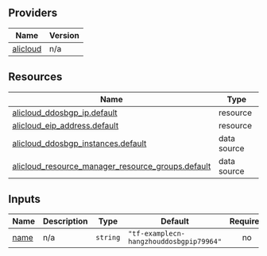 <!-- BEGIN_TF_DOCS -->
## Providers

| Name | Version |
|------|---------|
| <a name="provider_alicloud"></a> [alicloud](#provider\_alicloud) | n/a |

## Resources

| Name | Type |
|------|------|
| [alicloud_ddosbgp_ip.default](https://registry.terraform.io/providers/hashicorp/alicloud/latest/docs/resources/ddosbgp_ip) | resource |
| [alicloud_eip_address.default](https://registry.terraform.io/providers/hashicorp/alicloud/latest/docs/resources/eip_address) | resource |
| [alicloud_ddosbgp_instances.default](https://registry.terraform.io/providers/hashicorp/alicloud/latest/docs/data-sources/ddosbgp_instances) | data source |
| [alicloud_resource_manager_resource_groups.default](https://registry.terraform.io/providers/hashicorp/alicloud/latest/docs/data-sources/resource_manager_resource_groups) | data source |

## Inputs

| Name | Description | Type | Default | Required |
|------|-------------|------|---------|:--------:|
| <a name="input_name"></a> [name](#input\_name) | n/a | `string` | `"tf-examplecn-hangzhouddosbgpip79964"` | no |
<!-- END_TF_DOCS -->    